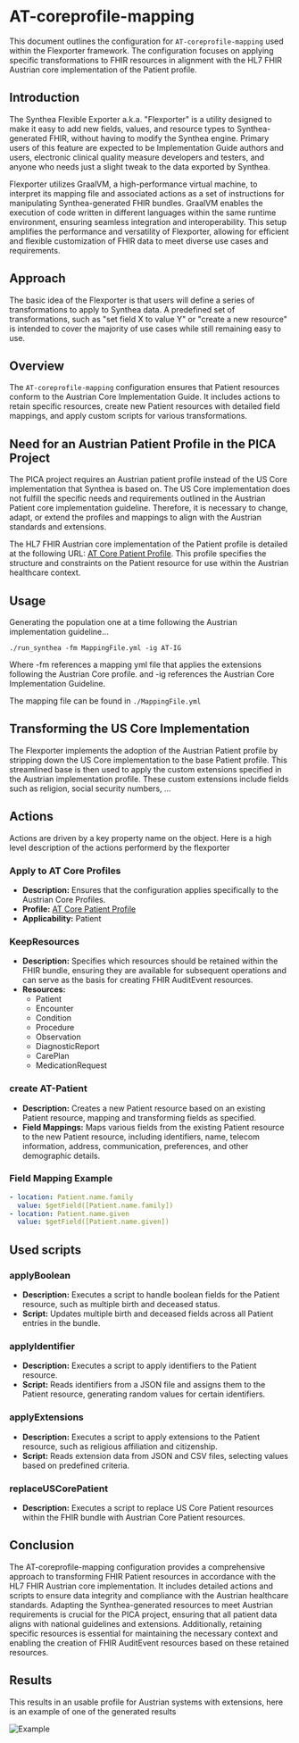 # AT-coreprofile-mapping

This document outlines the configuration for `AT-coreprofile-mapping` used within the Flexporter framework. The configuration focuses on applying specific transformations to FHIR resources in alignment with the HL7 FHIR Austrian core implementation of the Patient profile.

## Introduction

The Synthea Flexible Exporter a.k.a. "Flexporter" is a utility designed to make it easy to add new fields, values, and resource types to Synthea-generated FHIR, without having to modify the Synthea engine. Primary users of this feature are expected to be Implementation Guide authors and users, electronic clinical quality measure developers and testers, and anyone who needs just a slight tweak to the data exported by Synthea.


Flexporter utilizes GraalVM, a high-performance virtual machine, to interpret its mapping file and associated actions as a set of instructions for manipulating Synthea-generated FHIR bundles. GraalVM enables the execution of code written in different languages within the same runtime environment, ensuring seamless integration and interoperability. This setup amplifies the performance and versatility of Flexporter, allowing for efficient and flexible customization of FHIR data to meet diverse use cases and requirements.

## Approach
The basic idea of the Flexporter is that users will define a series of transformations to apply to Synthea data. A predefined set of transformations, such as "set field X to value Y" or "create a new resource" is intended to cover the majority of use cases while still remaining easy to use.

## Overview

The `AT-coreprofile-mapping` configuration ensures that Patient resources conform to the Austrian Core Implementation Guide. It includes actions to retain specific resources, create new Patient resources with detailed field mappings, and apply custom scripts for various transformations.

## Need for an Austrian Patient Profile in the PICA Project

The PICA project requires an Austrian patient profile instead of the US Core implementation that Synthea is based on. The US Core implementation does not fulfill the specific needs and requirements outlined in the Austrian Patient core implementation guideline. Therefore, it is necessary to change, adapt, or extend the profiles and mappings to align with the Austrian standards and extensions.

The HL7 FHIR Austrian core implementation of the Patient profile is detailed at the following URL: [AT Core Patient Profile](https://fhir.hl7.at/r5-core-main/StructureDefinition-at-core-patient.html). This profile specifies the structure and constraints on the Patient resource for use within the Austrian healthcare context.

## Usage

Generating the population one at a time following the Austrian implementation guideline...
```
./run_synthea -fm MappingFile.yml -ig AT-IG
```

Where -fm references a mapping yml file that applies the extensions following the Austrian Core profile. and -ig references the Austrian Core Implementation Guideline.

The mapping file can be found in `./MappingFile.yml`

## Transforming the US Core Implementation

The Flexporter implements the adoption of the Austrian Patient profile by stripping down the US Core implementation to the base Patient profile. This streamlined base is then used to apply the custom extensions specified in the Austrian implementation profile. These custom extensions include fields such as religion, social security numbers, ...

## Actions
Actions are driven by a key property name on the object. 
Here is a high level description of the actions performerd by the flexporter
### Apply to AT Core Profiles

- **Description:** Ensures that the configuration applies specifically to the Austrian Core Profiles.
- **Profile:** [AT Core Patient Profile](https://fhir.hl7.at/r5-core-main/StructureDefinition-at-core-patient.html)
- **Applicability:** Patient

### KeepResources

- **Description:** Specifies which resources should be retained within the FHIR bundle, ensuring they are available for subsequent operations and can serve as the basis for creating FHIR AuditEvent resources.
- **Resources:**
  - Patient
  - Encounter
  - Condition
  - Procedure
  - Observation
  - DiagnosticReport
  - CarePlan
  - MedicationRequest

### create AT-Patient

- **Description:** Creates a new Patient resource based on an existing Patient resource, mapping and transforming fields as specified.
- **Field Mappings:** Maps various fields from the existing Patient resource to the new Patient resource, including identifiers, name, telecom information, address, communication, preferences, and other demographic details.


### Field Mapping Example
```yaml
- location: Patient.name.family
  value: $getField([Patient.name.family])
- location: Patient.name.given
  value: $getField([Patient.name.given])
  ```
## Used scripts
### applyBoolean

- **Description:** Executes a script to handle boolean fields for the Patient resource, such as multiple birth and deceased status.
- **Script:** Updates multiple birth and deceased fields across all Patient entries in the bundle.

### applyIdentifier

- **Description:** Executes a script to apply identifiers to the Patient resource.
- **Script:** Reads identifiers from a JSON file and assigns them to the Patient resource, generating random values for certain identifiers.

### applyExtensions

- **Description:** Executes a script to apply extensions to the Patient resource, such as religious affiliation and citizenship.
- **Script:** Reads extension data from JSON and CSV files, selecting values based on predefined criteria.

### replaceUSCorePatient

- **Description:** Executes a script to replace US Core Patient resources within the FHIR bundle with Austrian Core Patient resources.

## Conclusion
The AT-coreprofile-mapping configuration provides a comprehensive approach to transforming FHIR Patient resources in accordance with the HL7 FHIR Austrian core implementation. It includes detailed actions and scripts to ensure data integrity and compliance with the Austrian healthcare standards. Adapting the Synthea-generated resources to meet Austrian requirements is crucial for the PICA project, ensuring that all patient data aligns with national guidelines and extensions. Additionally, retaining specific resources is essential for maintaining the necessary context and enabling the creation of FHIR AuditEvent resources based on these retained resources.

## Results
This results in an usable profile for Austrian systems with extensions, 
here is an example of one of the generated results

![Example](./img/Patient_page.png)
